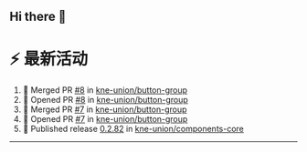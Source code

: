 ## Hi there 👋

<!--

**Here are some ideas to get you started:**

🙋‍♀️ A short introduction - what is your organization all about?
🌈 Contribution guidelines - how can the community get involved?
👩‍💻 Useful resources - where can the community find your docs? Is there anything else the community should know?
🍿 Fun facts - what does your team eat for breakfast?
🧙 Remember, you can do mighty things with the power of [Markdown](https://docs.github.com/github/writing-on-github/getting-started-with-writing-and-formatting-on-github/basic-writing-and-formatting-syntax)
-->


# ⚡ 最新活动

<!--START_SECTION:activity-->
1. 🎉 Merged PR [#8](https://github.com/kne-union/button-group/pull/8) in [kne-union/button-group](https://github.com/kne-union/button-group)
2. 💪 Opened PR [#8](https://github.com/kne-union/button-group/pull/8) in [kne-union/button-group](https://github.com/kne-union/button-group)
3. 🎉 Merged PR [#7](https://github.com/kne-union/button-group/pull/7) in [kne-union/button-group](https://github.com/kne-union/button-group)
4. 💪 Opened PR [#7](https://github.com/kne-union/button-group/pull/7) in [kne-union/button-group](https://github.com/kne-union/button-group)
5. 🚀 Published release [0.2.82](https://github.com/kne-union/components-core/releases/tag/0.2.82) in [kne-union/components-core](https://github.com/kne-union/components-core)
<!--END_SECTION:activity-->

---
